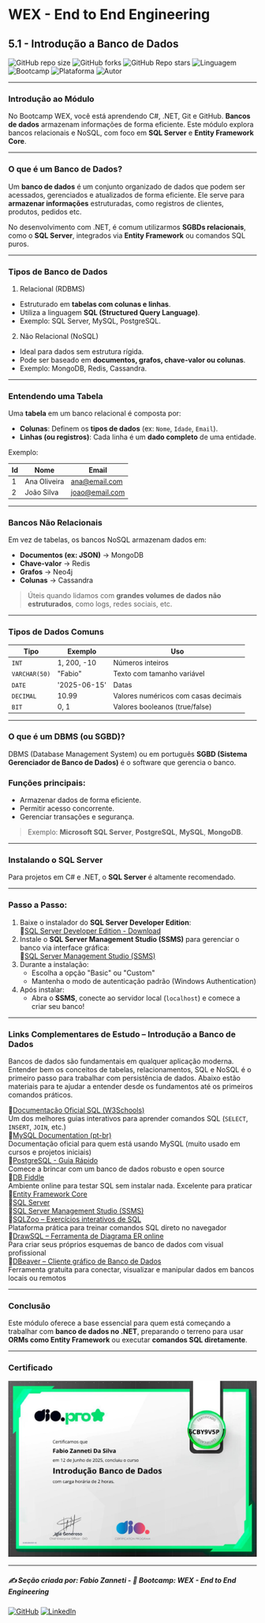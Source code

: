 # WEX - End to End Engineering

## 5.1 - Introdução a Banco de Dados

![GitHub repo size](https://img.shields.io/github/repo-size/fzanneti/wex-e2e-csharp)
![GitHub forks](https://img.shields.io/github/forks/fzanneti/wex-e2e-csharp?style=social)
![GitHub Repo stars](https://img.shields.io/github/stars/fzanneti/wex-e2e-csharp?style=social)
![Linguagem](https://img.shields.io/badge/Linguagem-CSharp-blue)
![Bootcamp](https://img.shields.io/badge/WEX-End--to--End%20Engineering-blueviolet?logo=vercel&logoColor=white)
![Plataforma](https://img.shields.io/badge/Powered%20by-DIO.io-red?logo=data:image/svg+xml;base64,PHN2ZyBmaWxsPSIjZmZmIiB2aWV3Qm94PSIwIDAgMzIgMzIiIHhtbG5zPSJodHRwOi8vd3d3LnczLm9yZy8yMDAwL3N2ZyI+PHBhdGggZD0iTTYuNzEgMy4yNWMtMi44OCAxLjQxLTUuMDcgNC4yMy01LjA3IDcuNzYgMCAzLjU4IDIuMjggNi43IDUuMzMgOC4xNSAxLjgzLS42MiAyLjQtMi4yNiAyLjQtMy44MSAwLS4yMy0uMDItLjQ1LS4wNS0uNjZBLjQ0LjQ0IDAgMDExMC4xIDExYy4yNC0uNzUuMTEtMS41My0uMy0yLjIyQzguOTIgNy45NiA3LjMzIDcuNSA1Ljc0IDcuNjZhNS41NSA1LjU1IDAgM)
![Autor](https://img.shields.io/badge/Autor-fzanneti-blue?style=flat-square&logo=github)

---

### Introdução ao Módulo

No Bootcamp WEX, você está aprendendo C#, .NET, Git e GitHub. **Bancos de dados** armazenam informações de forma eficiente. Este módulo explora bancos relacionais e NoSQL, com foco em **SQL Server** e **Entity Framework Core**.

---

### O que é um Banco de Dados?

Um **banco de dados** é um conjunto organizado de dados que podem ser acessados, gerenciados e atualizados de forma eficiente. Ele serve para **armazenar informações** estruturadas, como registros de clientes, produtos, pedidos etc.

No desenvolvimento com .NET, é comum utilizarmos **SGBDs relacionais**, como o **SQL Server**, integrados via **Entity Framework** ou comandos SQL puros.

---

### Tipos de Banco de Dados

1. Relacional (RDBMS)
- Estruturado em **tabelas com colunas e linhas**.
- Utiliza a linguagem **SQL (Structured Query Language)**.
- Exemplo: SQL Server, MySQL, PostgreSQL.
2. Não Relacional (NoSQL)
- Ideal para dados sem estrutura rígida.
- Pode ser baseado em **documentos, grafos, chave-valor ou colunas**.
- Exemplo: MongoDB, Redis, Cassandra.

---

### Entendendo uma Tabela

Uma **tabela** em um banco relacional é composta por:
- **Colunas**: Definem os **tipos de dados** (ex: `Nome`, `Idade`, `Email`).
- **Linhas (ou registros)**: Cada linha é um **dado completo** de uma entidade.

Exemplo:

| Id | Nome         | Email               |
|----|--------------|---------------------|
| 1  | Ana Oliveira | ana@email.com       |
| 2  | João Silva   | joao@email.com      |

---

### Bancos Não Relacionais

Em vez de tabelas, os bancos NoSQL armazenam dados em:
- **Documentos (ex: JSON)** → MongoDB
- **Chave-valor** → Redis
- **Grafos** → Neo4j
- **Colunas** → Cassandra

> Úteis quando lidamos com **grandes volumes de dados não estruturados**, como logs, redes sociais, etc.

---

### Tipos de Dados Comuns

| Tipo         | Exemplo               | Uso                                  |
|--------------|------------------------|---------------------------------------|
| `INT`        | 1, 200, -10            | Números inteiros                      |
| `VARCHAR(50)`| "Fabio"                | Texto com tamanho variável            |
| `DATE`       | '2025-06-15'           | Datas                                 |
| `DECIMAL`    | 10.99                  | Valores numéricos com casas decimais |
| `BIT`        | 0, 1                   | Valores booleanos (true/false)       |

---

### O que é um DBMS (ou SGBD)?

DBMS (Database Management System) ou em português **SGBD (Sistema Gerenciador de Banco de Dados)** é o software que gerencia o banco.

### Funções principais:
- Armazenar dados de forma eficiente.
- Permitir acesso concorrente.
- Gerenciar transações e segurança.

> Exemplo: **Microsoft SQL Server**, **PostgreSQL**, **MySQL**, **MongoDB**.

---

### Instalando o SQL Server

Para projetos em C# e .NET, o **SQL Server** é altamente recomendado.

---

### Passo a Passo:

1. Baixe o instalador do **SQL Server Developer Edition**:  
   🔗[SQL Server Developer Edition - Download](https://www.microsoft.com/pt-br/sql-server/sql-server-downloads)
2. Instale o **SQL Server Management Studio (SSMS)** para gerenciar o banco via interface gráfica:  
   🔗[SQL Server Management Studio (SSMS)](https://learn.microsoft.com/pt-br/sql/ssms/download-sql-server-management-studio-ssms)
3. Durante a instalação:
   - Escolha a opção "Basic" ou "Custom"
   - Mantenha o modo de autenticação padrão (Windows Authentication)
4. Após instalar:
   - Abra o **SSMS**, conecte ao servidor local (`localhost`) e comece a criar seu banco!

---

### Links Complementares de Estudo – Introdução a Banco de Dados

Bancos de dados são fundamentais em qualquer aplicação moderna. Entender bem os conceitos de tabelas, relacionamentos, SQL e NoSQL é o primeiro passo para trabalhar com persistência de dados. Abaixo estão materiais para te ajudar a entender desde os fundamentos até os primeiros comandos práticos.


🔗[Documentação Oficial SQL (W3Schools)](https://www.w3schools.com/sql/)    
Um dos melhores guias interativos para aprender comandos SQL (`SELECT`, `INSERT`, `JOIN`, etc.)    
🔗[MySQL Documentation (pt-br)](https://dev.mysql.com/doc/)    
Documentação oficial para quem está usando MySQL (muito usado em cursos e projetos iniciais)    
🔗[PostgreSQL - Guia Rápido](https://www.postgresql.org/docs/current/tutorial-start.html)   
Comece a brincar com um banco de dados robusto e open source    
🔗[DB Fiddle](https://www.db-fiddle.com/)    
Ambiente online para testar SQL sem instalar nada. Excelente para praticar    
🔗[Entity Framework Core](https://learn.microsoft.com/pt-br/ef/core/)     
🔗[SQL Server](https://learn.microsoft.com/pt-br/sql/sql-server/)    
🔗[SQL Server Management Studio (SSMS)](https://learn.microsoft.com/pt-br/sql/ssms/)     
🔗[SQLZoo – Exercícios interativos de SQL](https://sqlzoo.net/)     
Plataforma prática para treinar comandos SQL direto no navegador     
🔗[DrawSQL – Ferramenta de Diagrama ER online](https://drawsql.app/)     
Para criar seus próprios esquemas de banco de dados com visual profissional      
🔗[DBeaver – Cliente gráfico de Banco de Dados](https://dbeaver.io/)     
Ferramenta gratuita para conectar, visualizar e manipular dados em bancos locais ou remotos      

---

### Conclusão

Este módulo oferece a base essencial para quem está começando a trabalhar com **banco de dados no .NET**, preparando o terreno para usar **ORMs como Entity Framework** ou executar **comandos SQL diretamente**.

---

### Certificado

<img src="https://github.com/fzanneti/DIO-wex-e2e-csharp/blob/main/Assets/images/certificados/23-introducao-banco-de-dados.jpg" alt="Certificado" width="600px">

---

##### ✍️ Seção criada por: *Fabio Zanneti* - 🎯 Bootcamp: **WEX - End to End Engineering**
[![GitHub](https://img.shields.io/badge/GitHub-fzanneti-181717?style=flat&logo=github)](https://github.com/fzanneti)
[![LinkedIn](https://img.shields.io/badge/LinkedIn-fzanneti-0A66C2?style=flat&logo=linkedin&logoColor=white)](https://linkedin.com/in/fzanneti)